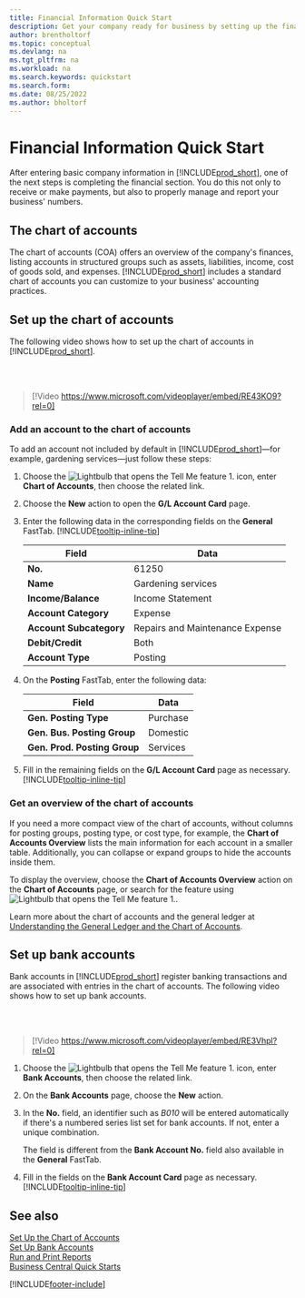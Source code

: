 ```yaml
---
title: Financial Information Quick Start
description: Get your company ready for business by setting up the financial information in Business Central.
author: brentholtorf
ms.topic: conceptual
ms.devlang: na
ms.tgt_pltfrm: na
ms.workload: na
ms.search.keywords: quickstart
ms.search.form: 
ms.date: 08/25/2022
ms.author: bholtorf
---
```


# Financial Information Quick Start

After entering basic company information in [!INCLUDE[prod_short](includes/prod_short.md)], one of the next steps is completing the financial section. You do this not only to receive or make payments, but also to properly manage and report your business' numbers.

## The chart of accounts

The chart of accounts (COA) offers an overview of the company's finances, listing accounts in structured groups such as assets, liabilities, income, cost of goods sold, and expenses. [!INCLUDE[prod_short](includes/prod_short.md)] includes a standard chart of accounts you can customize to your business' accounting practices.

## Set up the chart of accounts

The following video shows how to set up the chart of accounts in [!INCLUDE[prod_short](includes/prod_short.md)].

<br /><br />

> [!Video https://www.microsoft.com/videoplayer/embed/RE43KO9?rel=0]

### Add an account to the chart of accounts

To add an account not included by default in [!INCLUDE[prod_short](includes/prod_short.md)]—for example, gardening services—just follow these steps:

1. Choose the ![Lightbulb that opens the Tell Me feature 1.](media/ui-search/search_small.png "Tell me what you want to do") icon, enter **Chart of Accounts**, then choose the related link.
2. Choose the **New** action to open the **G/L Account Card** page.
3. Enter the following data in the corresponding fields on the **General** FastTab. [!INCLUDE[tooltip-inline-tip](includes/tooltip-inline-tip_md.md)]

   | Field | Data |
   | --- | --- |
   | **No.** | 61250 |
   | **Name** | Gardening services |
   | **Income/Balance** | Income Statement |
   | **Account Category** | Expense |
   | **Account Subcategory** | Repairs and Maintenance Expense |
   | **Debit/Credit** | Both |
   | **Account Type** | Posting |

4. On the **Posting** FastTab, enter the following data:

   | Field | Data |
   | --- | --- |
   | **Gen. Posting Type** | Purchase |
   | **Gen. Bus. Posting Group** | Domestic |
   | **Gen. Prod. Posting Group** | Services |

5. Fill in the remaining fields on the **G/L Account Card** page as necessary. [!INCLUDE[tooltip-inline-tip](includes/tooltip-inline-tip_md.md)]

### Get an overview of the chart of accounts

If you need a more compact view of the chart of accounts, without columns for posting groups, posting type, or cost type, for example, the **Chart of Accounts Overview** lists the main information for each account in a smaller table. Additionally, you can collapse or expand groups to hide the accounts inside them.

To display the overview, choose the **Chart of Accounts Overview** action on the **Chart of Accounts** page, or search for the feature using ![Lightbulb that opens the Tell Me feature 1.](media/ui-search/search_small.png "Tell me what you want to do").

Learn more about the chart of accounts and the general ledger at [Understanding the General Ledger and the Chart of Accounts](finance-general-ledger.md).

## Set up bank accounts

Bank accounts in [!INCLUDE[prod_short](includes/prod_short.md)] register banking transactions and are associated with entries in the chart of accounts. The following video shows how to set up bank accounts.

<br /><br />

> [!Video https://www.microsoft.com/videoplayer/embed/RE3Vhpl?rel=0]

1. Choose the ![Lightbulb that opens the Tell Me feature 1.](media/ui-search/search_small.png "Tell me what you want to do") icon, enter **Bank Accounts**, then choose the related link.
2. On the **Bank Accounts** page, choose the **New** action.
3. In the **No.** field, an identifier such as *B010* will be entered automatically if there's a numbered series list set for bank accounts. If not, enter a unique combination.

   The field is different from the **Bank Account No.** field also available in the **General** FastTab.
4. Fill in the fields on the **Bank Account Card** page as necessary. [!INCLUDE[tooltip-inline-tip](includes/tooltip-inline-tip_md.md)]

## See also

[Set Up the Chart of Accounts](finance-setup-chart-accounts.md)  
[Set Up Bank Accounts](bank-how-setup-bank-accounts.md)  
[Run and Print Reports](ui-work-report.md)  
[Business Central Quick Starts](quick-start-business-central.md)  

[!INCLUDE[footer-include](includes/footer-banner.md)]
